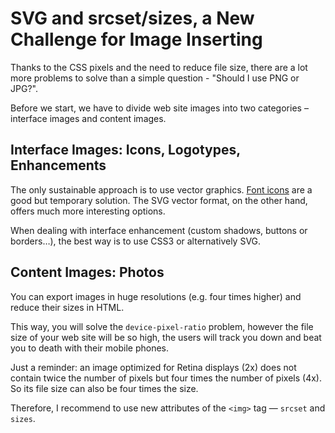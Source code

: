SVG and srcset/sizes, a New Challenge for Image Inserting
=========================================================

Thanks to the CSS pixels and the need to reduce file size, there are a lot more
problems to solve than a simple question - "Should I use PNG or JPG?".

Before we start, we have to divide web site images into two categories –
interface images and content images.

Interface Images: Icons, Logotypes, Enhancements
------------------------------------------------

The only sustainable approach is to use vector graphics. [Font
icons](<https://css-tricks.com/examples/IconFont/>) are a good but temporary
solution. The SVG vector format, on the other hand, offers much more interesting
options.

When dealing with interface enhancement (custom shadows, buttons or borders…),
the best way is to use CSS3 or alternatively SVG.

Content Images: Photos
----------------------

You can export images in huge resolutions (e.g. four times higher) and reduce
their sizes in HTML.

This way, you will solve the `device-pixel-ratio` problem, however the file size
of your web site will be so high, the users will track you down and beat you to
death with their mobile phones.

Just a reminder: an image optimized for Retina displays (2x) does not contain
twice the number of pixels but four times the number of pixels (4x). So its file
size can also be four times the size.

Therefore, I recommend to use new attributes of the `<img>` tag — `srcset` and
`sizes`.
